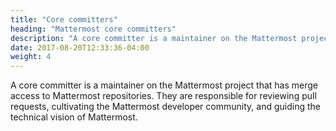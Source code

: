 ```yaml
---
title: "Core committers"
heading: "Mattermost core committers"
description: "A core committer is a maintainer on the Mattermost project that has merge access to Mattermost repositories. Learn more about the team here."
date: 2017-08-20T12:33:36-04:00
weight: 4
---
```


A core committer is a maintainer on the Mattermost project that has merge access to Mattermost repositories. They are responsible for reviewing pull requests, cultivating the Mattermost developer community, and guiding the technical vision of Mattermost. 
